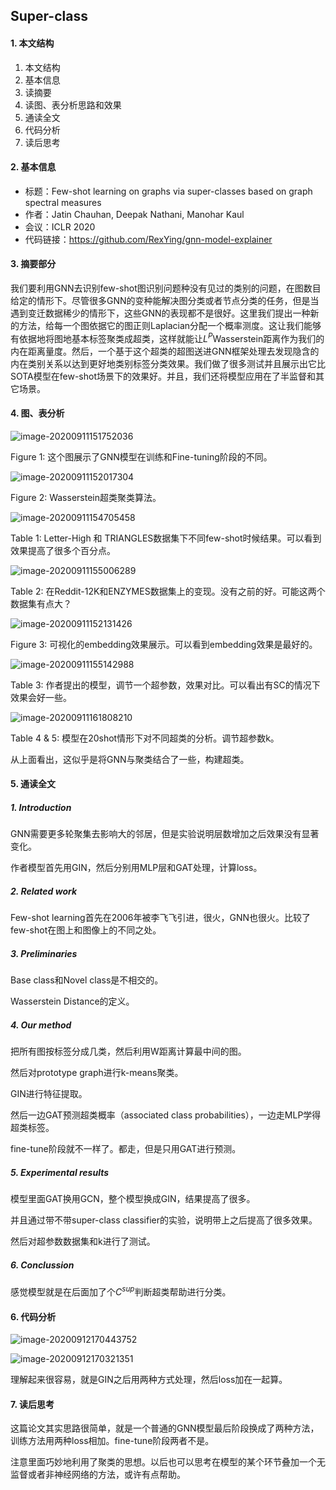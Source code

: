 ## Super-class

#### 1. 本文结构

1. 本文结构
2. 基本信息
3. 读摘要
4. 读图、表分析思路和效果
5. 通读全文
6. 代码分析
7. 读后思考

#### 2. 基本信息

- 标题：Few-shot learning on graphs via super-classes based on graph spectral measures
- 作者：Jatin Chauhan, Deepak Nathani, Manohar Kaul
- 会议：ICLR 2020
- 代码链接：https://github.com/RexYing/gnn-model-explainer

#### 3. 摘要部分

我们要利用GNN去识别few-shot图识别问题种没有见过的类别的问题，在图数目给定的情形下。尽管很多GNN的变种能解决图分类或者节点分类的任务，但是当遇到变迁数据稀少的情形下，这些GNN的表现都不是很好。这里我们提出一种新的方法，给每一个图依据它的图正则Laplacian分配一个概率测度。这让我们能够有依据地将图地基本标签聚类成超类，这样就能让$L^P$Wasserstein距离作为我们的内在距离量度。然后，一个基于这个超类的超图送进GNN框架处理去发现隐含的内在类别关系以达到更好地类别标签分类效果。我们做了很多测试并且展示出它比SOTA模型在few-shot场景下的效果好。并且，我们还将模型应用在了半监督和其它场景。

#### 4. 图、表分析

![image-20200911151752036](https://raw.githubusercontent.com/TimeLovercc/img/master/image-20200911151752036.png)

Figure 1: 这个图展示了GNN模型在训练和Fine-tuning阶段的不同。

![image-20200911152017304](https://raw.githubusercontent.com/TimeLovercc/img/master/image-20200911152017304.png)

Figure 2: Wasserstein超类聚类算法。

![image-20200911154705458](https://raw.githubusercontent.com/TimeLovercc/img/master/image-20200911154705458.png)

Table 1:  Letter-High 和 TRIANGLES数据集下不同few-shot时候结果。可以看到效果提高了很多个百分点。

![image-20200911155006289](https://raw.githubusercontent.com/TimeLovercc/img/master/image-20200911155006289.png)

Table 2: 在Reddit-12K和ENZYMES数据集上的变现。没有之前的好。可能这两个数据集有点大？

![image-20200911152131426](https://raw.githubusercontent.com/TimeLovercc/img/master/image-20200911152131426.png)

Figure 3: 可视化的embedding效果展示。可以看到embedding效果是最好的。

![image-20200911155142988](https://raw.githubusercontent.com/TimeLovercc/img/master/image-20200911155142988.png)

Table 3: 作者提出的模型，调节一个超参数，效果对比。可以看出有SC的情况下效果会好一些。

![image-20200911161808210](https://raw.githubusercontent.com/TimeLovercc/img/master/image-20200911161808210.png)

Table 4 & 5: 模型在20shot情形下对不同超类的分析。调节超参数k。

从上面看出，这似乎是将GNN与聚类结合了一些，构建超类。

#### 5. 通读全文

##### 1. Introduction

GNN需要更多轮聚集去影响大的邻居，但是实验说明层数增加之后效果没有显著变化。

作者模型首先用GIN，然后分别用MLP层和GAT处理，计算loss。

##### 2. Related work

Few-shot learning首先在2006年被李飞飞引进，很火，GNN也很火。比较了few-shot在图上和图像上的不同之处。

##### 3. Preliminaries

Base class和Novel class是不相交的。

Wasserstein Distance的定义。

##### 4. Our method

把所有图按标签分成几类，然后利用W距离计算最中间的图。

然后对prototype graph进行k-means聚类。

GIN进行特征提取。

然后一边GAT预测超类概率（associated class probabilities），一边走MLP学得超类标签。

fine-tune阶段就不一样了。都走，但是只用GAT进行预测。

##### 5. Experimental results

模型里面GAT换用GCN，整个模型换成GIN，结果提高了很多。

并且通过带不带super-class classifier的实验，说明带上之后提高了很多效果。

然后对超参数数据集和k进行了测试。

##### 6. Conclussion

感觉模型就是在后面加了个$C^{sup}$判断超类帮助进行分类。

#### 6. 代码分析

![image-20200912170443752](https://raw.githubusercontent.com/TimeLovercc/img/master/image-20200912170443752.png)

![image-20200912170321351](https://raw.githubusercontent.com/TimeLovercc/img/master/image-20200912170321351.png)

理解起来很容易，就是GIN之后用两种方式处理，然后loss加在一起算。

#### 7. 读后思考

这篇论文其实思路很简单，就是一个普通的GNN模型最后阶段换成了两种方法，训练方法用两种loss相加。fine-tune阶段两者不是。

注意里面巧妙地利用了聚类的思想。以后也可以思考在模型的某个环节叠加一个无监督或者非神经网络的方法，或许有点帮助。